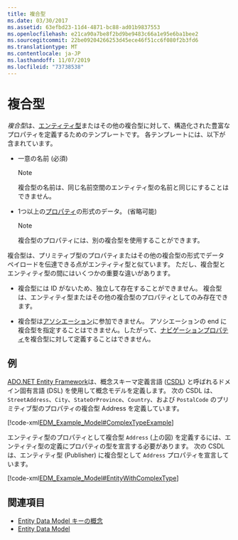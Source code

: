 ```yaml
---
title: 複合型
ms.date: 03/30/2017
ms.assetid: 63efbd23-11d4-4871-bc88-ad01b9837553
ms.openlocfilehash: e21ca90a7be8f2bd9be9483c66a1e95e6ba1bee2
ms.sourcegitcommit: 22be09204266253d45ece46f51cc6f080f2b3fd6
ms.translationtype: MT
ms.contentlocale: ja-JP
ms.lasthandoff: 11/07/2019
ms.locfileid: "73738538"
---
```

# <a name="complex-type"></a>複合型
*複合型*は、[エンティティ型](entity-type.md)またはその他の複合型に対して、構造化された豊富なプロパティを定義するためのテンプレートです。 各テンプレートには、以下が含まれています。  
  
- 一意の名前 (必須)  
  
    > [!NOTE]
    > 複合型の名前は、同じ名前空間のエンティティ型の名前と同じにすることはできません。  
  
- 1つ以上の[プロパティ](property.md)の形式のデータ。 (省略可能)  
  
    > [!NOTE]
    > 複合型のプロパティには、別の複合型を使用することができます。  
  
 複合型は、プリミティブ型のプロパティまたはその他の複合型の形式でデータ ペイロードを伝達できる点がエンティティ型と似ています。 ただし、複合型とエンティティ型の間にはいくつかの重要な違いがあります。  
  
- 複合型には ID がないため、独立して存在することができません。 複合型は、エンティティ型またはその他の複合型のプロパティとしてのみ存在できます。  
  
- 複合型は[アソシエーション](association-type.md)に参加できません。 アソシエーションの end に複合型を指定することはできません。したがって、[ナビゲーションプロパティ](navigation-property.md)を複合型に対して定義することはできません。  
  
## <a name="example"></a>例  
 [ADO.NET Entity Framework](./ef/index.md)は、概念スキーマ定義言語 ([CSDL](/ef/ef6/modeling/designer/advanced/edmx/csdl-spec)) と呼ばれるドメイン固有言語 (DSL) を使用して概念モデルを定義します。 次の CSDL は、`StreetAddress`、`City`、`StateOrProvince`、`Country`、および `PostalCode` のプリミティブ型のプロパティの複合型 Address を定義しています。  
  
 [!code-xml[EDM_Example_Model#ComplexTypeExample](../../../../samples/snippets/xml/VS_Snippets_Data/edm_example_model/xml/books2.edmx#complextypeexample)]  
  
 エンティティ型のプロパティとして複合型 `Address` (上の図) を定義するには、エンティティ型の定義にプロパティの型を宣言する必要があります。 次の CSDL は、エンティティ型 (Publisher) に複合型として `Address` プロパティを宣言しています。  
  
 [!code-xml[EDM_Example_Model#EntityWithComplexType](../../../../samples/snippets/xml/VS_Snippets_Data/edm_example_model/xml/books3.edmx#entitywithcomplextype)]  
  
## <a name="see-also"></a>関連項目

- [Entity Data Model キーの概念](entity-data-model-key-concepts.md)
- [Entity Data Model](entity-data-model.md)
